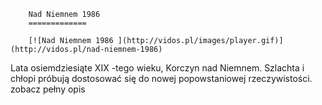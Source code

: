 
        Nad Niemnem 1986 
        =============
        
        [![Nad Niemnem 1986 ](http://vidos.pl/images/player.gif)](http://vidos.pl/nad-niemnem-1986)
        
        
 Lata osiemdziesiąte XIX -tego wieku, Korczyn nad Niemnem. Szlachta i chłopi próbują dostosować się do nowej popowstaniowej rzeczywistości. zobacz pełny opis
    